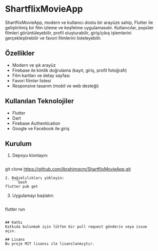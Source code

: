 # ShartflixMovieApp

ShartflixMovieApp, modern ve kullanıcı dostu bir arayüze sahip, Flutter ile geliştirilmiş bir film izleme ve keşfetme uygulamasıdır. Kullanıcılar, popüler filmleri görüntüleyebilir, profil oluşturabilir, giriş/çıkış işlemlerini gerçekleştirebilir ve favori filmlerini listeleyebilir.

## Özellikler
- Modern ve şık arayüz
- Firebase ile kimlik doğrulama (kayıt, giriş, profil fotoğrafı)
- Film kartları ve detay sayfası
- Favori filmler listesi
- Responsive tasarım (mobil ve web desteği)

## Kullanılan Teknolojiler
- Flutter
- Dart
- Firebase Authentication
- Google ve Facebook ile giriş

## Kurulum
1. Depoyu klonlayın:
   ```bash
git clone https://github.com/ibrahimgcm/ShartflixMovieApp.git
```
2. Bağımlılıkları yükleyin:
   ```bash
flutter pub get
```
3. Uygulamayı başlatın:
   ```bash
flutter run
```

## Katkı
Katkıda bulunmak için lütfen bir pull request gönderin veya issue açın.

## Lisans
Bu proje MIT lisansı ile lisanslanmıştır.
